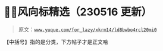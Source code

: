 # 👻🐋风向标精选（230516 更新）

> 原文：[`www.yuque.com/for_lazy/xkrm14/ld8bwbo4rcl20mi0`](https://www.yuque.com/for_lazy/xkrm14/ld8bwbo4rcl20mi0)

【中括号】指的是分类，下方帖子才是正文哈











